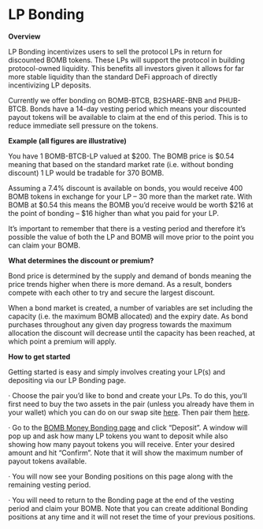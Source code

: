 # LP Bonding

**Overview**

LP Bonding incentivizes users to sell the protocol LPs in return for discounted BOMB tokens. These LPs will support the protocol in building protocol-owned liquidity. This benefits all investors given it allows for far more stable liquidity than the standard DeFi approach of directly incentivizing LP deposits. &#x20;

Currently we offer bonding on BOMB-BTCB, B2SHARE-BNB and PHUB-BTCB.  Bonds have a 14-day vesting period which means your discounted payout tokens will be available to claim at the end of this period. This is to reduce immediate sell pressure on the tokens.

**Example (all figures are illustrative)**

You have 1 BOMB-BTCB-LP valued at $200. The BOMB price is $0.54 meaning that based on the standard market rate (i.e. without bonding discount) 1 LP would be tradable for 370 BOMB.

Assuming a 7.4% discount is available on bonds, you would receive 400 BOMB tokens in exchange for your LP – 30 more than the market rate. With BOMB at $0.54 this means the BOMB you’d receive would be worth $216 at the point of bonding – $16 higher than what you paid for your LP.

It’s important to remember that there is a vesting period and therefore it’s possible the value of both the LP and BOMB will move prior to the point you can claim your BOMB.

**What determines the discount or premium?**

Bond price is determined by the supply and demand of bonds meaning the price trends higher when there is more demand. As a result, bonders compete with each other to try and secure the largest discount.

When a bond market is created, a number of variables are set including the capacity (i.e. the maximum BOMB allocated) and the expiry date. As bond purchases throughout any given day progress towards the maximum allocation the discount will decrease until the capacity has been reached, at which point a premium will apply.

**How to get started**

Getting started is easy and simply involves creating your LP(s) and depositing via our LP Bonding page.

·      Choose the pair you’d like to bond and create your LPs. To do this, you’ll first need to buy the two assets in the pair (unless you already have them in your wallet) which you can do on our swap site [here](https://swap.bomb.app/swap). Then pair them [here](https://swap.bomb.app/add/ETH).

·      Go to the [BOMB Money Bonding page](https://app.bomb.money/bonding) and click “Deposit”. A window will pop up and ask how many LP tokens you want to deposit while also showing how many payout tokens you will receive. Enter your desired amount and hit “Confirm”. Note that it will show the maximum number of payout tokens available.

·      You will now see your Bonding positions on this page along with the remaining vesting period.

·      You will need to return to the Bonding page at the end of the vesting period and claim your BOMB. Note that you can create additional Bonding positions at any time and it will not reset the time of your previous positions.
